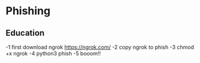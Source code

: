 # Phishing

Education
---------

 -1  first download ngrok https://ngrok.com/
 -2  copy ngrok to phish
 -3  chmod +x ngrok
 -4  python3 phish
 -5  booom!!
